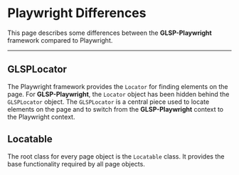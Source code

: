 # Playwright Differences

This page describes some differences between the **GLSP-Playwright** framework compared to Playwright.

---

## GLSPLocator

The Playwright framework provides the `Locator` for finding elements on the page. For **GLSP-Playwright**, the `Locator` object has been hidden behind the `GLSPLocator` object. The `GLSPLocator` is a central piece used to locate elements on the page and to switch from the **GLSP-Playwright** context to the Playwright context.

## Locatable

The root class for every page object is the `Locatable` class. It provides the base functionality required by all page objects.
